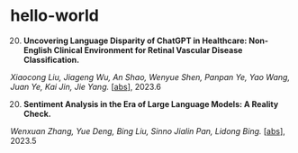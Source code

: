 # hello-world
20. **Uncovering Language Disparity of ChatGPT in Healthcare: Non-English Clinical Environment for Retinal Vascular Disease Classification.**  

*Xiaocong Liu, Jiageng Wu, An Shao, Wenyue Shen, Panpan Ye, Yao Wang, Juan Ye, Kai Jin, Jie Yang.* [[abs]([https://arxiv.org/abs/2307.02469](https://www.medrxiv.org/content/10.1101/2023.06.28.23291931v2))], 2023.6

20. **Sentiment Analysis in the Era of Large Language Models: A Reality Check.**

*Wenxuan Zhang, Yue Deng, Bing Liu, Sinno Jialin Pan, Lidong Bing.* [[abs](https://arxiv.org/abs/2305.15005)], 2023.5
